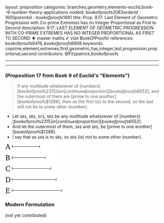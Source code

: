 layout: proposition
categories: branches,geometry,elements-euclid,book--9-number-theory-applications
nodeid: bookofproofs$2063
orderid: 1600
parentid: bookofproofs$1881
title: Prop. 9.17: Last Element of Geometric Progression with Co-prime Extremes has no Integer Proportional as First to Second
description: 9.17: LAST ELEMENT OF GEOMETRIC PROGRESSION WITH CO-PRIME EXTREMES HAS NO INTEGER PROPORTIONAL AS FIRST TO SECOND &#9733; master maths &#10004; visit BookOfProofs!
references: bookofproofs$6419,bookofproofs$6908
keywords: coprime,element,extremes,first,geometric,has,integer,last,progression,proportional,second
contributors: @Fitzpatrick,bookofproofs

---


---

### (Proposition 17 from Book 9 of Euclid's “Elements”)

> If any multitude whatsoever of [numbers][bookofproofs$2315] is in [continued proportion][bookofproofs$6552], and the outermost of them are [prime to one another][bookofproofs$1288], then as the first (is) to the second, so the last will not be to some other (number).

* Let `$A$`, `$B$`, `$C$`, `$D$` be any multitude whatsoever of [numbers][bookofproofs$2315] in [continued proportion][bookofproofs$6552].
* And let the outermost of them, `$A$` and `$D$`, be [prime to one another][bookofproofs$1288].
* I say that as `$A$` is to `$B$`, so `$D$` (is) not to some other (number).

![fig17e](https://github.com/bookofproofs/bookofproofs.github.io/blob/main/_sources/_assets/images/euclid/Book09/fig17e.png?raw=true)



### Modern Formulation

(not yet contributed)
